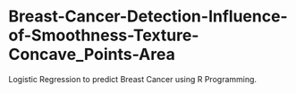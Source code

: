 # Breast-Cancer-Detection-Influence-of-Smoothness-Texture-Concave_Points-Area
Logistic Regression to predict Breast Cancer using R Programming.
